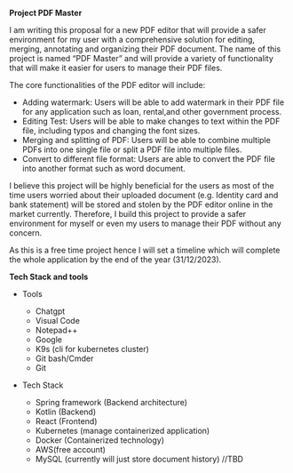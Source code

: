 **Project PDF Master**

I am writing this proposal for a new PDF editor that will provide a safer environment for my user with a comprehensive solution for editing, merging, annotating and organizing their PDF document. The name of this project is named “PDF Master” and will provide a variety of functionality that will make it easier for users to manage their PDF files.

The core functionalities of the PDF editor will include:

- Adding watermark: Users will be able to add watermark in their PDF file for any application such as loan, rental,and other government process.
- Editing Test: Users will  be able to make changes to text within the PDF file, including typos and changing the font sizes.
- Merging and splitting of PDF: Users will be able to combine multiple PDFs into one single file or split a PDF file into multiple files.
- Convert to different file format: Users are able to convert the PDF file into another format such as word document.

I believe this project will be highly beneficial for the users as most of the time users worried about their uploaded document (e.g. Identity card and bank statement)  will be stored and stolen by the PDF editor online in the market currently. Therefore, I build this project to provide a safer environment for myself or even my users to manage their PDF without any concern.

As this is a free time project hence I will set a timeline which will complete the whole application by the end of the year (31/12/2023).

**Tech Stack and tools**

- Tools
  - Chatgpt
  - Visual Code
  - Notepad++
  - Google
  - K9s (cli for kubernetes cluster)
  - Git bash/Cmder
  - Git

- Tech Stack
  - Spring framework (Backend architecture)
  - Kotlin (Backend)
  - React (Frontend)
  - Kubernetes (manage containerized application)
  - Docker (Containerized technology)
  - AWS(free account)
  - MySQL (currently will just store document history) //TBD

